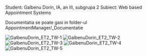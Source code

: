 Student: Galbenu Dorin, IA, an III, subgrupa 2
Subiect: Web based Appointment Systems

Documentatia se poate gasi in folder-ul AppointmentManager/_Documentatie

![GalbenuDorin_ET2_TW-1](https://user-images.githubusercontent.com/91731551/142015394-e340d500-83f0-48f2-b0c6-077cdd333238.jpg)
![GalbenuDorin_ET2_TW-2](https://user-images.githubusercontent.com/91731551/142015401-7f225b14-7adb-4f04-902e-7b180dd2a138.jpg)
![GalbenuDorin_ET2_TW-3](https://user-images.githubusercontent.com/91731551/142015402-854c9997-bef0-47c7-abb6-458f13d8df78.jpg)
![GalbenuDorin_ET2_TW-4](https://user-images.githubusercontent.com/91731551/142015405-dff8ad69-53f6-492b-8f41-d2ae45e8414a.jpg)
![GalbenuDorin_ET2_TW-5](https://user-images.githubusercontent.com/91731551/142015406-601c0d07-9ad9-41f1-8123-e2ddd02c0aa0.jpg)
